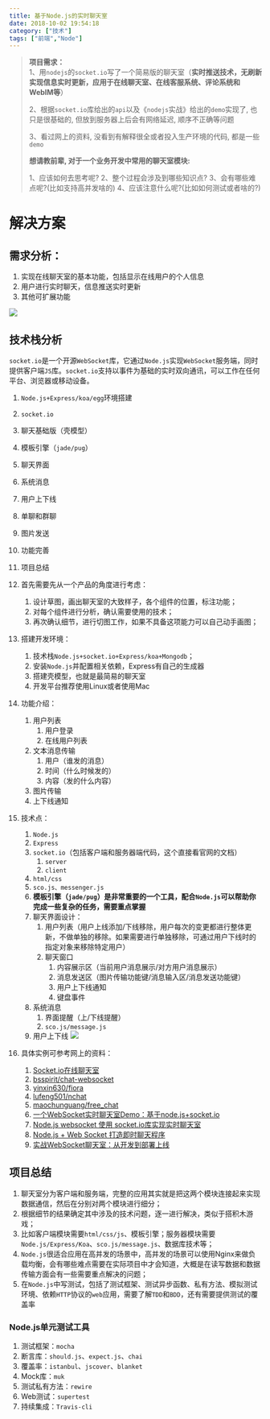 ```yaml
---
title: 基于Node.js的实时聊天室
date: 2018-10-02 19:54:18
category: ["技术"]
tags: ["前端","Node"]
---
```


> **项目需求：**      
> 1、用`nodejs`的`socket.io`写了一个简易版的聊天室（**实时推送技术，无刷新实现信息实时更新，应用于在线聊天室、在线客服系统、评论系统和WebIM等**）      
> 
> 2、根据`socket.io`库给出的`api`以及《`nodejs`实战》给出的`demo`实现了, 也只是很基础的, 但放到服务器上后会有网络延迟, 顺序不正确等问题    
>   
> 3、看过网上的资料, 没看到有解释很全或者投入生产环境的代码, 都是一些`demo`
> 
> **想请教前辈, 对于一个业务开发中常用的聊天室模块:**
> 
> 1、应该如何去思考呢?
> 2、整个过程会涉及到哪些知识点?
> 3、会有哪些难点呢?(比如支持高并发啥的)
> 4、应该注意什么呢?(比如如何测试或者啥的?)

<!--more-->

# 解决方案 #

## 需求分析： ##

1. 实现在线聊天室的基本功能，包括显示在线用户的个人信息
2. 用户进行实时聊天，信息推送实时更新
3. 其他可扩展功能

![](https://i.imgur.com/6eGgAmr.png)

## 技术栈分析 ##

`socket.io`是一个开源`WebSocket`库，它通过`Node.js`实现`WebSocket`服务端，同时提供客户端`JS`库。`socket.io`支持以事件为基础的实时双向通讯，可以工作在任何平台、浏览器或移动设备。

1. `Node.js+Express/koa/egg`环境搭建
2. `socket.io`
3. 聊天基础版（壳模型）
4. 模板引擎（`jade/pug`）
5. 聊天界面
6. 系统消息
7. 用户上下线
8. 单聊和群聊
9. 图片发送
10. 功能完善
11. 项目总结


1. 首先需要先从一个产品的角度进行考虑：
	1. 设计草图，画出聊天室的大致样子，各个组件的位置，标注功能；
	2. 对每个组件进行分析，确认需要使用的技术；
	3. 再次确认细节，进行切图工作，如果不具备这项能力可以自己动手画图；
2. 搭建开发环境：
	1. 技术栈`Node.js+socket.io+Express/koa+Mongodb`；
	2. 安装`Node.js`并配置相关依赖，Express有自己的生成器
	3. 搭建壳模型，也就是最简易的聊天室
	4. 开发平台推荐使用Linux或者使用Mac
3. 功能介绍：
    1. 用户列表
        1. 用户登录
        2. 在线用户列表
    2. 文本消息传输
        1. 用户（谁发的消息）
        2. 时间（什么时候发的）
        3. 内容（发的什么内容）
    3. 图片传输
    4. 上下线通知
4. 技术点：
    1. `Node.js`
    2. `Express`
    3. `socket.io`（包括客户端和服务器端代码，这个直接看官网的文档）
        1. `server`
        2. `client`
    4. `html/css`
    5. `sco.js、messenger.js`
    6. **模板引擎（`jade/pug`）是非常重要的一个工具，配合`Node.js`可以帮助你完成一些复杂的任务，需要重点掌握**
    7. 聊天界面设计：
        1. 用户列表（用户上线添加/下线移除，用户每次的变更都进行整体更新，不做单独的移除。如果需要进行单独移除，可通过用户下线时的指定对象来移除特定用户）
        2. 聊天窗口
            1. 内容展示区（当前用户消息展示/对方用户消息展示）
            2. 消息发送区（图片传输功能键/消息输入区/消息发送功能键）
            3. 用户上下线通知
            4. 键盘事件
    8. 系统消息
        1. 界面提醒（上/下线提醒）
        2. `sco.js/message.js`    
    9. 用户上下线
![](https://i.imgur.com/EfROll6.png)

4. 具体实例可参考网上的资料：
    1. [Socket.io在线聊天室](http://blog.fens.me/nodejs-socketio-chat/)
    2. [bsspirit/chat-websocket](https://github.com/bsspirit/chat-websocket)
    3. [yinxin630/fiora](https://github.com/yinxin630/fiora)
    4. [lufeng501/nchat](https://github.com/lufeng501/nchat)
    5. [maochunguang/free_chat](https://github.com/maochunguang/free_chat)
    6. [一个WebSocket实时聊天室Demo：基于node.js+socket.io](http://www.52im.net/thread-516-1-1.html)
    7. [Node.js websocket 使用 socket.io库实现实时聊天室](https://blog.csdn.net/haodawang/article/details/56011749)
    8. [Node.js + Web Socket 打造即时聊天程序](https://zhuanlan.zhihu.com/p/36602333)
    9. [实战WebSocket聊天室：从开发到部署上线](http://www.rxshc.com/164.html)

## 项目总结 ##

1. 聊天室分为客户端和服务端，完整的应用其实就是把这两个模块连接起来实现数据通信，然后在分别对两个模块进行细分；
2. 根据细节的结果确定其中涉及的技术问题，逐一进行解决，类似于搭积木游戏；
3. 比如客户端模块需要`html/css/js`、模板引擎；服务器模块需要`Node.js/Express/Koa`、`sco.js/message.js`、数据库技术等；
4. `Node.js`很适合应用在高并发的场景中，高并发的场景可以使用Nginx来做负载均衡，会有哪些难点需要在实际项目中才会知道，大概是在读写数据和数据传输方面会有一些需要重点解决的问题；
5. 在`Node.js`中写测试，包括了测试框架、测试异步函数、私有方法、模拟测试环境、依赖`HTTP`协议的`web`应用，需要了解`TDD`和`BDD`，还有需要提供测试的覆盖率

### Node.js单元测试工具 ###

1. 测试框架：`mocha`
2. 断言库：`should.js`、`expect.js`、`chai`
3. 覆盖率：`istanbul`、`jscover`、`blanket`
4. Mock库：`muk`
5. 测试私有方法：`rewire`
6. Web测试：`supertest`
7. 持续集成：`Travis-cli`